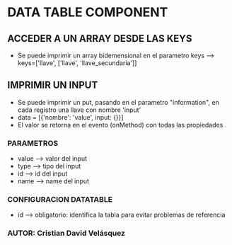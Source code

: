 # DATA TABLE COMPONENT

## ACCEDER A UN ARRAY DESDE LAS KEYS
- Se puede imprimir un array bidemensional en el parametro keys --> keys=['llave', ['llave', 'llave_secundaria']]

## IMPRIMIR UN INPUT
- Se puede imprimir un put, pasando en el parametro "information", en cada registro una llave con nombre 'input'
- data = [{'nombre': 'value', input: {}}]
- El valor se retorna en el evento (onMethod) con todas las propiedades


### PARAMETROS 

- value --> valor del input
- type --> tipo del input
- id --> id del input 
- name --> name del input

### CONFIGURACION DATATABLE
- id --> obligatorio: identifica la tabla para evitar problemas de referencia

### AUTOR: Cristian David Velásquez 